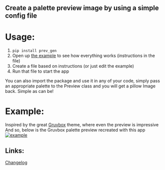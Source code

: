 ## Create a palette preview image by using a simple config file

# Usage:
1. `pip install prev_gen`  
2. Open up [the example](https://github.com/Aonodensetsu/prev_gen/blob/main/example.py) to see how everything works (instructions in the file)
3. Create a file based on instructions (or just edit the example)
4. Run that file to start the app

You can also import the package and use it in any of your code, simply pass an appropriate palette to the Preview class and you will get a pillow Image back. Simple as can be!

# Example:
Inspired by the great [Gruvbox](https://github.com/morhetz/gruvbox) theme, where even the preview is impressive  
And so, below is the Gruvbox palette preview recreated with this app
[![example](https://github.com/Aonodensetsu/prev_gen/blob/main/gruvbox.png)](https://github.com/Aonodensetsu/prev_gen/blob/main/gruvbox.png)

## Links:
[Changelog](https://github.com/Aonodensetsu/prev_gen/blob/main/CHANGELOG.md)
